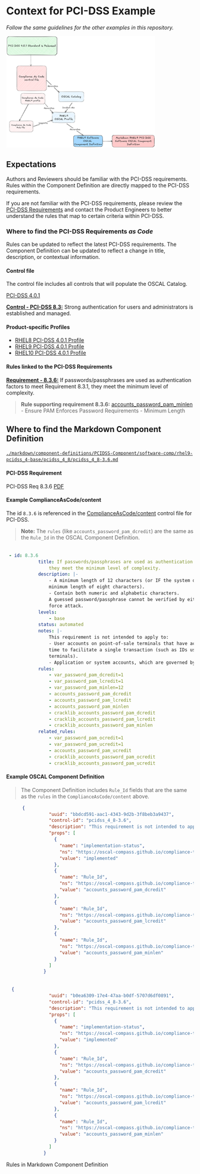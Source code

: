 # Context for PCI-DSS Example 

_Follow the same guidelines for the other examples in this repository._

<img alt="img_1.png" src="img_1.png" height="300" width="400">

## Expectations

Authors and Reviewers should be familiar with the PCI-DSS requirements. Rules within the Component Definition are directly mapped to the PCI-DSS requirements.

If you are not familiar with the PCI-DSS requirements, please review the [PCI-DSS Requirements](https://www.commerce.uwo.ca/pdf/PCI-DSS-v4_0.pdf) and contact the Product Engineers to better understand the rules that map to certain criteria within PCI-DSS.

### Where to find the PCI-DSS Requirements _as Code_

Rules can be updated to reflect the latest PCI-DSS requirements. The Component Definition can be updated to reflect a change in title, description, or contextual information.

#### Control file

The control file includes all controls that will populate the OSCAL Catalog. 

[PCI-DSS 4.0.1](https://github.com/ComplianceAsCode/content/blob/master/controls/pcidss_4.yml)

[**Control - PCI-DSS 8.3:**](https://github.com/ComplianceAsCode/content/blob/f1dc8ab9d539bb140a389180c8e56a44b6a629d7/controls/pcidss_4.yml#L1992) Strong authentication for users and administrators is established and managed. 


#### Product-specific Profiles

* [RHEL8 PCI-DSS 4.0.1 Profile](https://github.com/ComplianceAsCode/content/blob/master/products/rhel8/profiles/pci-dss.profile)
* [RHEL9 PCI-DSS 4.0.1 Profile](https://github.com/ComplianceAsCode/content/blob/master/products/rhel9/profiles/pci-dss.profile)
* [RHEL10 PCI-DSS 4.0.1 Profile](https://github.com/ComplianceAsCode/content/blob/master/products/rhel10/profiles/pci-dss.profile)

#### Rules linked to the PCI-DSS Requirements

[**Requirement - 8.3.6:**](https://github.com/ComplianceAsCode/content/blob/f1dc8ab9d539bb140a389180c8e56a44b6a629d7/controls/pcidss_4.yml#L2081) If passwords/passphrases are used as authentication factors to meet Requirement 8.3.1, they meet the minimum level of complexity.

> **Rule supporting requirement 8.3.6:** [accounts_password_pam_minlen](https://github.com/ComplianceAsCode/content/blob/f1dc8ab9d539bb140a389180c8e56a44b6a629d7/linux_os/guide/system/accounts/accounts-pam/password_quality/password_quality_pwquality/accounts_password_pam_minlen/rule.yml#L4) - Ensure PAM Enforces Password Requirements - Minimum Length


## Where to find the Markdown Component Definition

[`./markdown/component-definitions/PCIDSS-Component/software-comp/rhel9-pcidss_4-base/pcidss_4_8/pcidss_4_8-3.6.md`](https://github.com/hbraswelrh/pr-flow/blob/main/markdown/component-definitions/PCIDSS-Component/software-comp/rhel9-pcidss_4-base/pcidss_4_8/pcidss_4_8-3.6.md)

#### PCI-DSS Requirement

PCI-DSS Req 8.3.6 [PDF](https://www.commerce.uwo.ca/pdf/PCI-DSS-v4_0.pdf)


#### Example ComplianceAsCode/content

The id `8.3.6` is referenced in the [ComplianceAsCode/content](https://github.com/ComplianceAsCode/content/blob/master/controls/pcidss_4.yml) control file for PCI-DSS. 

> **Note:** The `rules` (like `accounts_password_pam_dcredit`) are the same as the `Rule_Id` in the OSCAL Component Definition.


```yaml

 - id: 8.3.6
            title: If passwords/passphrases are used as authentication factors to meet Requirement 8.3.1,
                they meet the minimum level of complexity.
            description: |-
                - A minimum length of 12 characters (or IF the system does not support 12 characters, a
                minimum length of eight characters).
                - Contain both numeric and alphabetic characters.
                A guessed password/passphrase cannot be verified by either an online or offline brute
                force attack.
            levels:
                - base
            status: automated
            notes: |-
                This requirement is not intended to apply to:
                - User accounts on point-of-sale terminals that have access to only one card number at a
                time to facilitate a single transaction (such as IDs used by cashiers on point-of-sale
                terminals).
                - Application or system accounts, which are governed by requirements in section 8.6.
            rules:
                - var_password_pam_dcredit=1
                - var_password_pam_lcredit=1
                - var_password_pam_minlen=12
                - accounts_password_pam_dcredit
                - accounts_password_pam_lcredit
                - accounts_password_pam_minlen
                - cracklib_accounts_password_pam_dcredit
                - cracklib_accounts_password_pam_lcredit
                - cracklib_accounts_password_pam_minlen
            related_rules:
                - var_password_pam_ocredit=1
                - var_password_pam_ucredit=1
                - accounts_password_pam_ucredit
                - cracklib_accounts_password_pam_ocredit
                - cracklib_accounts_password_pam_ucredit


```

#### Example OSCAL Component Definition 

> The Component Definition includes `Rule_Id` fields that are the same as the `rules` in the `ComplianceAsCode/content` above.

```json
      {
                "uuid": "bbdcd591-aac1-4343-9d2b-3f8beb3a9437",
                "control-id": "pcidss_4_8-3.6",
                "description": "This requirement is not intended to apply to:\n- User accounts on point-of-sale terminals that have access to only one card number at a\ntime to facilitate a single transaction (such as IDs used by cashiers on point-of-sale\nterminals).\n- Application or system accounts, which are governed by requirements in section 8.6.",
                "props": [
                  {
                    "name": "implementation-status",
                    "ns": "https://oscal-compass.github.io/compliance-trestle/schemas/oscal/cd",
                    "value": "implemented"
                  },
                  {
                    "name": "Rule_Id",
                    "ns": "https://oscal-compass.github.io/compliance-trestle/schemas/oscal/cd",
                    "value": "accounts_password_pam_dcredit"
                  },
                  {
                    "name": "Rule_Id",
                    "ns": "https://oscal-compass.github.io/compliance-trestle/schemas/oscal/cd",
                    "value": "accounts_password_pam_lcredit"
                  },
                  {
                    "name": "Rule_Id",
                    "ns": "https://oscal-compass.github.io/compliance-trestle/schemas/oscal/cd",
                    "value": "accounts_password_pam_minlen"
                  }
                ]
              }

```

```json

  {
                "uuid": "b0ea6309-17e4-47aa-b0df-5707d6df0891",
                "control-id": "pcidss_4_8-3.6",
                "description": "This requirement is not intended to apply to:\n- User accounts on point-of-sale terminals that have access to only one card number at a\ntime to facilitate a single transaction (such as IDs used by cashiers on point-of-sale\nterminals).\n- Application or system accounts, which are governed by requirements in section 8.6.",
                "props": [
                  {
                    "name": "implementation-status",
                    "ns": "https://oscal-compass.github.io/compliance-trestle/schemas/oscal/cd",
                    "value": "implemented"
                  },
                  {
                    "name": "Rule_Id",
                    "ns": "https://oscal-compass.github.io/compliance-trestle/schemas/oscal/cd",
                    "value": "accounts_password_pam_dcredit"
                  },
                  {
                    "name": "Rule_Id",
                    "ns": "https://oscal-compass.github.io/compliance-trestle/schemas/oscal/cd",
                    "value": "accounts_password_pam_lcredit"
                  },
                  {
                    "name": "Rule_Id",
                    "ns": "https://oscal-compass.github.io/compliance-trestle/schemas/oscal/cd",
                    "value": "accounts_password_pam_minlen"
                  }
                ]
              }
```

Rules in Markdown Component Definition
